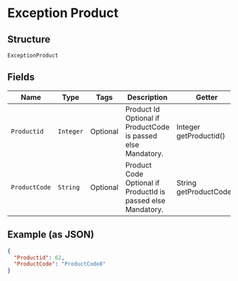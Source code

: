 
# Exception Product

## Structure

`ExceptionProduct`

## Fields

| Name | Type | Tags | Description | Getter | Setter |
|  --- | --- | --- | --- | --- | --- |
| `Productid` | `Integer` | Optional | Product Id<br>Optional if ProductCode is passed else Mandatory. | Integer getProductid() | setProductid(Integer productid) |
| `ProductCode` | `String` | Optional | Product Code<br>Optional if ProductId is passed else Mandatory. | String getProductCode() | setProductCode(String productCode) |

## Example (as JSON)

```json
{
  "Productid": 62,
  "ProductCode": "ProductCode8"
}
```

